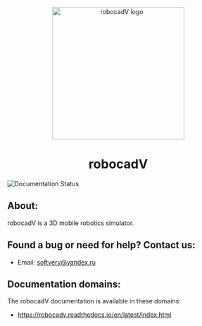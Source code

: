 <p align="center">
  <a href="https://robocadv.readthedocs.io/en/latest/index.html">
    <img src="https://github.com/Soft-V/robocadV-docs/blob/main/docs/source/res/logo_rcv_2.png" alt="robocadV logo" width="300" height="300">
  </a>
</p>
<h1 align="center">robocadV</h1>

![Documentation Status](https://readthedocs.org/projects/robocadv/badge/?version=latest)
## About:

robocadV is a 3D mobile robotics simulator. 

## Found a bug or need for help? Contact us:

  + Email: softvery@yandex.ru

## Documentation domains:

The robocadV documentation is available in these domains:
- https://robocadv.readthedocs.io/en/latest/index.html
